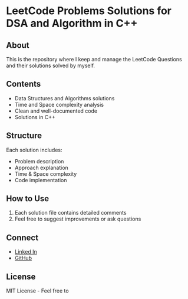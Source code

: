 # LeetCode Problems Solutions for DSA and Algorithm in C++

## About
This is the repository where I keep and manage the LeetCode Questions and their solutions solved by myself.

## Contents
- Data Structures and Algorithms solutions
- Time and Space complexity analysis
- Clean and well-documented code
- Solutions in C++

## Structure
Each solution includes:
- Problem description
- Approach explanation
- Time & Space complexity
- Code implementation

## How to Use
1. Each solution file contains detailed comments
2. Feel free to suggest improvements or ask questions

## Connect
- [Linked In](https://www.linkedin.com/in/nouman-zahid/)
- [GitHub](https://github.com/NoumanZahid-85)

## License
MIT License - Feel free to
